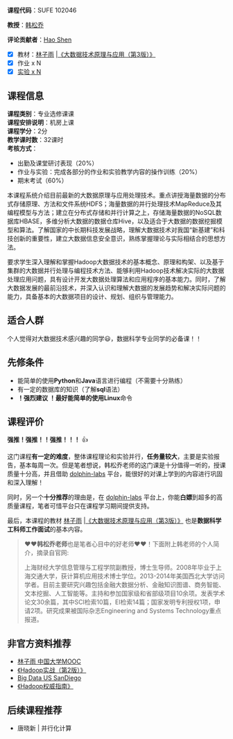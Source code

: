 **课程代码**：SUFE 102046

**教授**：[韩松乔](https://sime.sufe.edu.cn/5b/89/c10575a154505/page.htm)

**评论贡献者**：[Hao Shen](https://github.com/shenhao-stu)

- [x] 教材：[林子雨](http://dblab.xmu.edu.cn/linziyu/) |[《大数据技术原理与应用（第3版）》](https://book.douban.com/subject/35309195/)
- [x] 作业 x N
- [x] [实验 x N](https://labs.shufe.dolphin-labs.com/)
## 课程信息
**课程类别**：专业选修课课  
**课程安排说明**：机房上课  
**课程学分**：2分  
**教学课时数**：32课时  
**考核方式**：

- 出勤及课堂研讨表现（20%）
- 作业与实验：完成各部分的作业和实验教学内容的操作训练（20%）
- 期末考试（60%）


本课程系统介绍目前最新的大数据原理与应用处理技术。重点讲授海量数据的分布式存储原理、方法和文件系统HDFS；海量数据的并行处理技术MapReduce及其编程模型与方法；建立在分布式存储和并行计算之上，存储海量数据的NoSQL数据库HBASE，多维分析大数据的数据仓库Hive，以及适合于大数据的数据挖掘模型和算法。了解国家的中长期科技发展战略，理解大数据技术对我国“新基建”和科技创新的重要性，建立大数据信息安全意识，熟练掌握理论与实际相结合的思想方法。

要求学生深入理解和掌握Hadoop大数据技术的基本概念、原理和构架、以及基于集群的大数据并行处理与编程技术方法、能够利用Hadoop技术解决实际的大数据处理应用问题，具有设计开发大数据处理算法和应用程序的基本能力。同时，了解大数据发展的最前沿技术，并深入认识和理解大数据的发展趋势和解决实际问题的能力，具备基本的大数据项目的设计、规划、组织与管理能力。 

## 适合人群

个人觉得对大数据技术感兴趣的同学😃，数据科学专业同学的必备课！！

## 先修条件

- 能简单的使用**Python**和**Java**语言进行编程（不需要十分熟练）
- 有一定的数据库的知识（了解**sql**语法）
- **！强烈建议 ！**最好能简单的使用**Linux**命令


## 课程评价

**强推！强推！！强推！！！** 👍

这门课程**有一定的难度**，整体课程理论和实验并行，**任务量较大**，主要是实验报告，基本每周一次。但是笔者想说，韩松乔老师的这门课是十分值得一听的，授课质量十分高，并且借助 [dolphin-labs](https://www.dolphin-labs.com/) 平台，能很好的对课上学到的内容进行巩固和深入理解！

同时，另一个**十分推荐**的理由是，在 [dolphin-labs](https://www.dolphin-labs.com/) 平台上，你能**白嫖**到超多的高质量课程，笔者可惜平台只在课程学习期间提供支持。

最后，本课程的教材 [林子雨](http://dblab.xmu.edu.cn/linziyu/) |[《大数据技术原理与应用（第3版）》](https://book.douban.com/subject/35309195/) 也是**数据科学工科师工作面试**的基本内容。

> ❤️❤️**韩松乔老师**也是笔者心目中的好老师❤️❤️！下面附上韩老师的个人简介，摘录自官网:
> 
> 上海财经大学信息管理与工程学院副教授，博士生导师。2008年毕业于上海交通大学，获计算机应用技术博士学位。2013-2014年美国西北大学访问学者。目前主要研究兴趣包括金融大数据分析、金融知识图谱、商务智能、文本挖掘、人工智能等。主持和参加国家级和省部级项目10余项。发表学术论文30余篇，其中SCI检索10篇，EI检索14篇；国家发明专利授权1项，申请2项。研究成果被国际杂志Engineering and Systems Technology重点报道。

## 非官方资料推荐

- [林子雨 中国大学MOOC](https://www.icourse163.org/course/XMU-1002335004#/info)
- [《Hadoop实战（第2版）》](https://book.douban.com/subject/20275953/)
- [Big Data US SanDiego](https://www.coursera.org/specializations/big-data)
- [《Hadoop权威指南》](https://book.douban.com/subject/26206050/)

## 后续课程推荐

- 唐晓新 | 并行化计算

